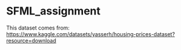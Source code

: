 # SFML_assignment

This dataset comes from: https://www.kaggle.com/datasets/yasserh/housing-prices-dataset?resource=download
